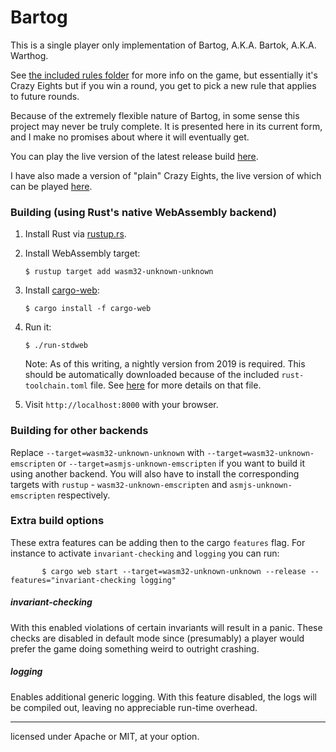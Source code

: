 # Bartog

This is a single player only implementation of Bartog, A.K.A. Bartok, A.K.A. Warthog.

See [the included rules folder](./design/rules/README.md) for more info on the game, but essentially it's Crazy Eights but if you win a round, you get to pick a new rule that applies to future rounds.

Because of the extremely flexible nature of Bartog, in some sense this project may never be truly complete. It is presented here in its current form, and I make no promises about where it will eventually get.

You can play the live version of the latest release build [here](https://ryan1729.github.io/bartog/bartog/).

I have also made a version of "plain" Crazy Eights, the live version of which can be played [here](https://ryan1729.github.io/bartog/crazy-eights/).

### Building (using Rust's native WebAssembly backend)

1. Install Rust via [rustup.rs](https://rustup.rs).

2. Install WebAssembly target:

       $ rustup target add wasm32-unknown-unknown

3. Install [cargo-web]:

       $ cargo install -f cargo-web

4. Run it:

       $ ./run-stdweb
    Note: As of this writing, a nightly version from 2019 is required. This should be automatically downloaded because of the included `rust-toolchain.toml` file. See [here](https://rust-lang.github.io/rustup/overrides.html#the-toolchain-file) for more details on that file.
    

5. Visit `http://localhost:8000` with your browser.

[cargo-web]: https://github.com/koute/cargo-web

### Building for other backends

Replace `--target=wasm32-unknown-unknown` with `--target=wasm32-unknown-emscripten` or `--target=asmjs-unknown-emscripten`
if you want to build it using another backend. You will also have to install the
corresponding targets with `rustup` - `wasm32-unknown-emscripten` and `asmjs-unknown-emscripten`
respectively.

### Extra build options

These extra features can be adding then to the cargo `features` flag. For instance to activate `invariant-checking` and `logging` you can run:
```
       $ cargo web start --target=wasm32-unknown-unknown --release --features="invariant-checking logging"
```

##### invariant-checking

With this enabled violations of certain invariants will result in a panic. These checks are disabled in default mode since (presumably) a player would prefer the game doing something weird to outright crashing.

##### logging

Enables additional generic logging. With this feature disabled, the logs will be compiled out, leaving no appreciable run-time overhead.
___

licensed under Apache or MIT, at your option.
